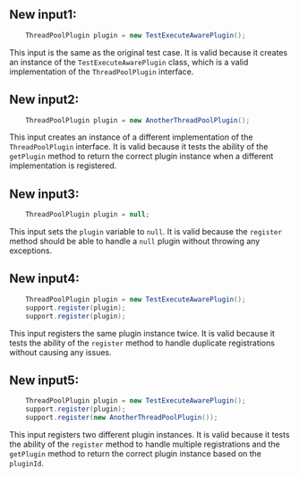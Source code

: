 ## New input1:
```java
    ThreadPoolPlugin plugin = new TestExecuteAwarePlugin();
```
This input is the same as the original test case. It is valid because it creates an instance of the `TestExecuteAwarePlugin` class, which is a valid implementation of the `ThreadPoolPlugin` interface.

## New input2:
```java
    ThreadPoolPlugin plugin = new AnotherThreadPoolPlugin();
```
This input creates an instance of a different implementation of the `ThreadPoolPlugin` interface. It is valid because it tests the ability of the `getPlugin` method to return the correct plugin instance when a different implementation is registered.

## New input3:
```java
    ThreadPoolPlugin plugin = null;
```
This input sets the `plugin` variable to `null`. It is valid because the `register` method should be able to handle a `null` plugin without throwing any exceptions.

## New input4:
```java
    ThreadPoolPlugin plugin = new TestExecuteAwarePlugin();
    support.register(plugin);
    support.register(plugin);
```
This input registers the same plugin instance twice. It is valid because it tests the ability of the `register` method to handle duplicate registrations without causing any issues.

## New input5:
```java
    ThreadPoolPlugin plugin = new TestExecuteAwarePlugin();
    support.register(plugin);
    support.register(new AnotherThreadPoolPlugin());
```
This input registers two different plugin instances. It is valid because it tests the ability of the `register` method to handle multiple registrations and the `getPlugin` method to return the correct plugin instance based on the `pluginId`.